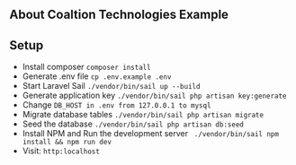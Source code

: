 


## About Coaltion Technologies Example



## Setup
- Install composer `composer install`
- Generate .env file `cp .env.example .env`
- Start Laravel Sail `./vendor/bin/sail up --build`
- Generate application key `./vendor/bin/sail php artisan key:generate`
- Change `DB_HOST in .env from 127.0.0.1 to mysql`
- Migrate database tables `./vendor/bin/sail php artisan migrate`
- Seed the database `./vendor/bin/sail php artisan db:seed`
- Install NPM and Run the development server ` ./vendor/bin/sail npm install && npm run dev`
- Visit: `http:localhost`

